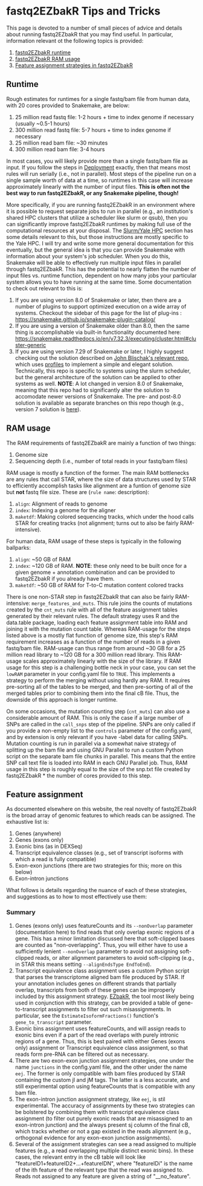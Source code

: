 # fastq2EZbakR Tips and Tricks

This page is devoted to a number of small pieces of advice and details about running fastq2EZbakR that you may find useful. In particular, information relevant ot the following topics is provided:

1. [fastq2EZbakR runtime](#runtime)
1. [fastq2EZbakR RAM usage](#ram)
1. [Feature assignment strategies in fastq2EZbakR](#features)

## Runtime<a name="runtime"></a>

Rough estimates for runtimes for a single fastq/bam file from human data, with 20 cores provided to Snakemake, are below:

1. 25 million read fastq file: 1-2 hours + time to index genome if necessary (usually ~0.5-1 hours)
1. 300 million read fastq file: 5-7 hours + time to index genome if necessary
1. 25 million read bam file: ~30 minutes
1. 300 million read bam file: 3-4 hours

In most cases, you will likely provide more than a single fastq/bam file as input. If you follow the steps in [Deployment](deploy.md) exactly, then that means most rules will run serially (i.e., not in parallel). Most steps of the pipeline run on a single sample worth of data at a time, so runtimes in this case will increase approximately linearly with the number of input files. **This is often not the best way to run fastq2EZbakR, or any Snakemake pipeline, though!**

More specifically, if you are running fastq2EZbakR in an environment where it is possible to request separate jobs to run in parallel (e.g., an institution's shared HPC clusters that utilize a scheduler like slurm or qsub), then you can significantly improve fastq2EZbakR runtimes by making full use of the computational resources at your disposal. The [Slurm/Yale HPC](slurm.md) section has some details relevant to this, but those instructions are mostly specific to the Yale HPC. I will try and write some more general documentation for this eventually, but the general idea is that you can provide Snakemake with information about your system's job scheduler. When you do this, Snakemake will be able to effectively run multiple input files in parallel through fastq2EZbakR. This has the potential to nearly flatten the number of input files vs. runtime function, dependent on how many jobs your particular system allows you to have running at the same time. Some documentation to check out relevant to this is:

1. If you are using version 8.0 of Snakemake or later, then there are a number of plugins to support optimized execution on a wide array of systems. Checkout the sidebar of this page for the list of plug-ins : https://snakemake.github.io/snakemake-plugin-catalog/
1. If you are using a version of Snakemake older than 8.0, then the same thing is accomplishable via built-in functionality documented here: https://snakemake.readthedocs.io/en/v7.32.3/executing/cluster.html#cluster-generic
1. If you are using version 7.29 of Snakemake or later, I highly suggest checking out the solution described on [John Blischak's relevant repo](https://github.com/jdblischak/smk-simple-slurm), which uses [profiles](https://snakemake.readthedocs.io/en/stable/executing/cli.html#profiles) to implement a simple and elegant solution. Technically, this repo is specific to systems using the slurm scheduler, but the general architecture of the solution can be applied to other systems as well. **NOTE**: A lot changed in version 8.0 of Snakemake, meaning that this repo had to significantly alter the solution to accomodate newer versions of Snakemake. The pre- and post-8.0 solution is available as separate branches on this repo though (e.g., version 7 solution is [here](https://github.com/jdblischak/smk-simple-slurm/tree/v7)).


## RAM usage<a name="ram"></a>

The RAM requirements of fastq2EZbakR are mainly a function of two things:

1. Genome size 
1. Sequencing depth (i.e., number of total reads in your fastq/bam files)

RAM usage is mostly a function of the former. The main RAM bottlenecks are any rules that call STAR, where the size of data structures used by STAR to efficiently accomplish tasks like alignment are a funtion of genome size but **not** fastq file size. These are (`rule name`: description):

1. `align`: Alignment of reads to genome
1. `index`: Indexing a genome for the aligner
1. `maketdf`: Making colored sequencing tracks, which under the hood calls STAR for creating tracks (not alignment; turns out to also be fairly RAM-intensive).

For human data, RAM usage of these steps is typically in the following ballparks:

1. `align`: ~50 GB of RAM
1. `index`: ~120 GB of RAM. **NOTE**: these only need to be built once for a given genome + annotation combination and can be provided to fastq2EZbakR if you already have them.
1. `maketdf`: ~50 GB of RAM for T-to-C mutation content colored tracks

There is one non-STAR step in fastq2EZbakR that can also be fairly RAM-intensive: `merge_features_and_muts`. This rule joins the counts of mutations created by the `cnt_muts` rule with all of the feature assignment tables generated by their relevant rules. The default strategy uses R and the data.table package, loading each feature assignment table into RAM and joining it with the mutation count table. Whereas RAM-usage for the steps listed above is a mostly flat function of genome size, this step's RAM requirement increases as a function of the number of reads in a given fastq/bam file. RAM-usage can thus range from around ~30 GB for a 25 million read library to ~120 GB for a 300 million read library. This RAM-usage scales approximately linearly with the size of the library. If RAM usage for this step is a challenging bottle neck in your case, you can set the `lowRAM` parameter in your config.yaml file to `TRUE`. This implements a strategy to perform the merging without using hardly any RAM. It requires pre-sorting all of the tables to be merged, and then pre-sorting of all of the merged tables prior to combining them into the final cB file. Thus, the downside of this approach is longer runtime. 

On some occasions, the mutation counting step (`cnt_muts`) can also use a considerable amount of RAM. This is only the case if a large number of SNPs are called in the `call_snps` step of the pipeline. SNPs are only called if you provide a non-empty list to the `controls` parameter of the config.yaml, and by extension is only relevant if you have -label data for calling SNPs. Mutation counting is run in parallel via a somewhat naive strategy of splitting up the bam file and using GNU Parallel to run a custom Python script on the separate bam file chunks in parallel. This means that the entire SNP call text file is loaded into RAM in each GNU Parallel job. Thus, RAM usage in this step is roughly equal to the size of the snp.txt file created by fastq2EZbakR * the number of cores provided to this step. 

## Feature assignment<a name="features"></a>

As documented elsewhere on this website, the real novelty of fastq2EZbakR is the broad array of genomic features to which reads can be assigned. The exhaustive list is:

1. Genes (anywhere)
1. Genes (exons only)
1. Exonic bins (as in DEXSeq)
1. Transcript equivalence classes (e.g., set of transcript isoforms with which a read is fully compatible)
1. Exon-exon junctions (there are two strategies for this; more on this below)
1. Exon-intron junctions

What follows is details regarding the nuance of each of these strategies, and suggestions as to how to most effectively use them:

### Summary

1. Genes (exons only) uses featureCounts and its `--nonOverlap` parameter (documentation here) to find reads that only overlap exonic regions of a gene. This has a minor limitation discussed here that soft-clipped bases are counted as "non-overlapping". Thus, you will either have to use a sufficiently lenient `--nonOverlap` parameter to avoid not assigning soft-clipped reads, or alter alignment parameters to avoid soft-clipping (e.g., in STAR this means setting `--alignEndsType EndToEnd`).
1. Transcript equivalence class assignment uses a custom Python script that parses the transcriptome aligned bam file produced by STAR. If your annotation includes genes on different strands that partially overlap, transcripts from both of these genes can be improperly included by this
assignment strategy. [EZbakR](https://github.com/isaacvock/EZbakR), the tool most likely being used in conjunction with this strategy, can be provided a table of gene-to-transcript assignments to filter out such misassignments. In particular, see the `EstimateIsoformFractions()` function's `gene_to_transcript` parameter.
1. Exonic bins assignment uses featureCounts, and will assign reads to exonic bins even if a part of the read overlaps with purely intronic regions of a gene. Thus, this is best paired with either Genes (exons only) assignment or Transcript equivalence class assignment, so that reads form pre-RNA can be filtered out as necessary.
1. There are two exon-exon junction assignment strategies, one under the name `junctions` in the config.yaml file, and the other under the name `eej`. The former is only compatible with bam files produced by STAR containing the custom jI and jM tags. The latter is a less accurate, and still experimental option using featureCounts that is compatible with any bam file.
1. The exon-intron junction assignment strategy, like `eej`, is stil experimental. The accuracy of assignments by these two strategies can be bolstered by combining them with transcript equivalence class assignment (to filter out purely exonic reads that are misassigned to an exon-intron junction) and the always present sj column of the final cB, which tracks whether or not a gap existed in the reads alignment (e.g., orthogonal evidence for any exon-exon junction assignments).
1. Several of the assignment strategies can see a read assigned to multiple features (e.g., a read overlapping multiple distinct exonic bins). In these cases, the relevant entry in the cB table will look like "featureID1+featureID2+...+featureIDN", where "featureIDi" is the name of the ith feature of the relevant type that the read was assigned to. Reads not assigned to any feature are given a string of "__no_feature".